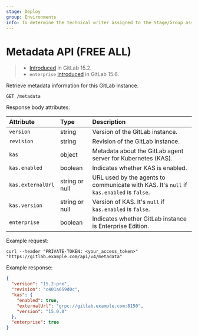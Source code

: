 ```yaml
---
stage: Deploy
group: Environments
info: To determine the technical writer assigned to the Stage/Group associated with this page, see https://handbook.gitlab.com/handbook/product/ux/technical-writing/#assignments
---
```


# Metadata API **(FREE ALL)**

> - [Introduced](https://gitlab.com/gitlab-org/gitlab/-/issues/357032) in GitLab 15.2.
> - `enterprise` [introduced](https://gitlab.com/gitlab-org/gitlab/-/merge_requests/103969) in GitLab 15.6.

Retrieve metadata information for this GitLab instance.

```plaintext
GET /metadata
```

Response body attributes:

| Attribute         | Type           | Description                                                                              |
|:------------------|:---------------|:-----------------------------------------------------------------------------------------|
| `version`         | string         | Version of the GitLab instance.                                                          |
| `revision`        | string         | Revision of the GitLab instance.                                                         |
| `kas`             | object         | Metadata about the GitLab agent server for Kubernetes (KAS).                             |
| `kas.enabled`     | boolean        | Indicates whether KAS is enabled.                                                        |
| `kas.externalUrl` | string or null | URL used by the agents to communicate with KAS. It's `null` if `kas.enabled` is `false`. |
| `kas.version`     | string or null | Version of KAS. It's `null` if `kas.enabled` is `false`.                                 |
| `enterprise`      | boolean        | Indicates whether GitLab instance is Enterprise Edition.                                 |

Example request:

```shell
curl --header "PRIVATE-TOKEN: <your_access_token>" "https://gitlab.example.com/api/v4/metadata"
```

Example response:

```json
{
  "version": "15.2-pre",
  "revision": "c401a659d0c",
  "kas": {
    "enabled": true,
    "externalUrl": "grpc://gitlab.example.com:8150",
    "version": "15.0.0"
  },
  "enterprise": true
}
```
